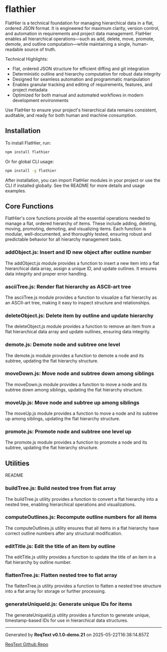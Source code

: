 # flathier

FlatHier is a technical foundation for managing hierarchical data in a flat, ordered JSON format. It is engineered for maximum clarity, version control, and automation in requirements and project data management. FlatHier enables all hierarchical operations—such as add, delete, move, promote, demote, and outline computation—while maintaining a single, human-readable source of truth.

Technical Highlights:
- Flat, ordered JSON structure for efficient diffing and git integration
- Deterministic outline and hierarchy computation for robust data integrity
- Designed for seamless automation and programmatic manipulation
- Enables granular tracking and editing of requirements, features, and project metadata
- Optimized for both manual and automated workflows in modern development environments

Use FlatHier to ensure your project's hierarchical data remains consistent, auditable, and ready for both human and machine consumption.

## Installation

To install FlatHier, run:

```bash
npm install flathier
```

Or for global CLI usage:

```bash
npm install -g flathier
```

After installation, you can import FlatHier modules in your project or use the CLI if installed globally. See the README for more details and usage examples.

## Core Functions

FlatHier's core functions provide all the essential operations needed to manage a flat, ordered hierarchy of items. These include adding, deleting, moving, promoting, demoting, and visualizing items. Each function is modular, well-documented, and thoroughly tested, ensuring robust and predictable behavior for all hierarchy management tasks.

### addObject.js: Insert and ID new object after outline number

The addObject.js module provides a function to insert a new item into a flat hierarchical data array, assign a unique ID, and update outlines. It ensures data integrity and proper error handling.

### asciiTree.js: Render flat hierarchy as ASCII-art tree

The asciiTree.js module provides a function to visualize a flat hierarchy as an ASCII-art tree, making it easy to inspect structure and relationships.

### deleteObject.js: Delete item by outline and update hierarchy

The deleteObject.js module provides a function to remove an item from a flat hierarchical data array and update outlines, ensuring data integrity.

### demote.js: Demote node and subtree one level

The demote.js module provides a function to demote a node and its subtree, updating the flat hierarchy structure.

### moveDown.js: Move node and subtree down among siblings

The moveDown.js module provides a function to move a node and its subtree down among siblings, updating the flat hierarchy structure.

### moveUp.js: Move node and subtree up among siblings

The moveUp.js module provides a function to move a node and its subtree up among siblings, updating the flat hierarchy structure.

### promote.js: Promote node and subtree one level up

The promote.js module provides a function to promote a node and its subtree, updating the flat hierarchy structure.

## Utilities

README

### buildTree.js: Build nested tree from flat array

The buildTree.js utility provides a function to convert a flat hierarchy into a nested tree, enabling hierarchical operations and visualizations.

### computeOutlines.js: Recompute outline numbers for all items

The computeOutlines.js utility ensures that all items in a flat hierarchy have correct outline numbers after any structural modification.

### editTitle.js: Edit the title of an item by outline

The editTitle.js utility provides a function to update the title of an item in a flat hierarchy by outline number.

### flattenTree.js: Flatten nested tree to flat array

The flattenTree.js utility provides a function to flatten a nested tree structure into a flat array for storage or further processing.

### generateUniqueId.js: Generate unique IDs for items

The generateUniqueId.js utility provides a function to generate unique, timestamp-based IDs for use in hierarchical data structures.

---
Generated by **ReqText v0.1.0-demo.21** on 2025-05-22T16:38:14.857Z

[ReqText Github Repo](https://github.com/joseph-terzi/reqtext)
